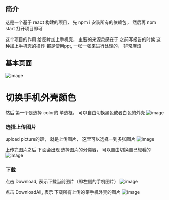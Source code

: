 ## 简介
这是一个基于 react 构建的项目， 先 npm i 安装所有的依赖包， 然后再 npm start 打开项目即可

这个项目的作用 给图片加上手机壳， 主要的来源灵感在于 之前写报告的时候 这种加上手机壳的操作 都是使用ppt, 一张一张来进行处理的， 非常麻烦

## 基本页面
![image](https://user-images.githubusercontent.com/78332649/195230853-91c7e1e9-a0fa-4556-bb5a-7c2ab634848e.png)

# 切换手机外壳颜色
然后 第一个是选择 color的 单选框， 可以自由切换黑色或者白色的外壳
![image](https://user-images.githubusercontent.com/78332649/195230906-97230a65-897e-4d07-babf-d56d20e74cf9.png)

### 选择上传图片
upload picture的话， 就是上传图片， 这里可以选择一到多张图片
![image](https://user-images.githubusercontent.com/78332649/195230571-d055ad29-fe50-49f8-a070-d1e852962868.png)

上传完图片之后 下面会出现 选择图片的分类器， 可以自由切换自己想看的
![image](https://user-images.githubusercontent.com/78332649/195230725-c2cdb9a0-ed22-49ed-ba77-4d41982bfc5b.png)

### 下载
点击 Download, 表示下载当前图片（即左侧的手机图片）
![image](https://user-images.githubusercontent.com/78332649/195231271-ca21abe0-2f9f-47f6-be1c-3bc494eee633.png)

点击 DownloadAll, 表示 下载所有上传的带手机外壳的图片
![image](https://user-images.githubusercontent.com/78332649/195231411-e548fb17-5dd4-4398-afce-14a075c29513.png)
